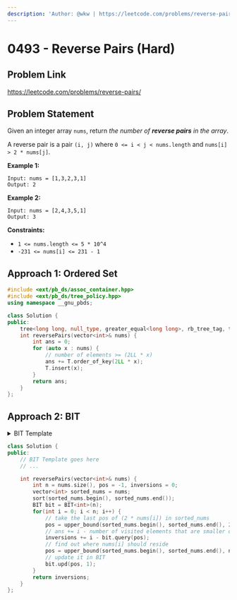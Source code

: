 ```yaml
---
description: 'Author: @wkw | https://leetcode.com/problems/reverse-pairs/'
---
```


# 0493 - Reverse Pairs (Hard)

## Problem Link

https://leetcode.com/problems/reverse-pairs/

## Problem Statement

Given an integer array `nums`, return _the number of **reverse pairs** in the array_.

A reverse pair is a pair `(i, j)` where `0 <= i < j < nums.length` and `nums[i] > 2 * nums[j]`.

**Example 1:**

```
Input: nums = [1,3,2,3,1]
Output: 2
```

**Example 2:**

```
Input: nums = [2,4,3,5,1]
Output: 3
```

**Constraints:**

- `1 <= nums.length <= 5 * 10^4`
- `-231 <= nums[i] <= 231 - 1`

## Approach 1: Ordered Set

<SolutionAuthor name="@wkw"/>

```cpp
#include <ext/pb_ds/assoc_container.hpp>
#include <ext/pb_ds/tree_policy.hpp>
using namespace __gnu_pbds;

class Solution {
public:
    tree<long long, null_type, greater_equal<long long>, rb_tree_tag, tree_order_statistics_node_update> T;
    int reversePairs(vector<int>& nums) {
        int ans = 0;
        for (auto x : nums) {
            // number of elements >= (2LL * x)
            ans += T.order_of_key(2LL * x);
            T.insert(x);
        }
        return ans;
    }
};
```

## Approach 2: BIT

<details>

<summary>BIT Template</summary>

```cpp
template <class T>
    struct BIT { //1-indexed
      int n; vector<T> t;
      BIT() {}
      BIT(int _n) {
        n = _n; t.assign(n + 1, 0);
      }
      T query(int i) {
        T ans = 0;
        for (; i >= 1; i -= (i & -i)) ans += t[i];
        return ans;
      }
      void upd(int i, T val) {
        if (i <= 0) return;
        for (; i <= n; i += (i & -i)) t[i] += val;
      }
      void upd(int l, int r, T val) {
        upd(l, val);
        upd(r + 1, -val);
      }
      T query(int l, int r) {
        return query(r) - query(l - 1);
      }
    };
```

</details>

<SolutionAuthor name="@wkw"/>

```cpp
class Solution {
public:
    // BIT Template goes here
    // ...

    int reversePairs(vector<int>& nums) {
        int n = nums.size(), pos = -1, inversions = 0;
        vector<int> sorted_nums = nums;
        sort(sorted_nums.begin(), sorted_nums.end());
        BIT bit = BIT<int>(n);
        for(int i = 0; i < n; i++) {
            // take the last pos of (2 * nums[i]) in sorted_nums
            pos = upper_bound(sorted_nums.begin(), sorted_nums.end(), 2L * nums[i]) - sorted_nums.begin();
            // ans += i - number of visited elements that are smaller or equal to 2 * nums[i]
            inversions += i - bit.query(pos);
            // find out where nums[i] should reside
            pos = upper_bound(sorted_nums.begin(), sorted_nums.end(), nums[i]) - sorted_nums.begin();
            // update it in BIT
            bit.upd(pos, 1);
        }
        return inversions;
    }
};
```

